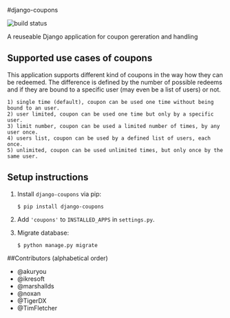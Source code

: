 #django-coupons

![build status](https://travis-ci.org/byteweaver/django-coupons.png)

A reuseable Django application for coupon gereration and handling

## Supported use cases of coupons

This application supports different kind of coupons in the way how they can be redeemed.
The difference is defined by the number of possible redeems and if they are bound to a specific user (may even be a list of users) or not.

    1) single time (default), coupon can be used one time without being bound to an user.
    2) user limited, coupon can be used one time but only by a specific user.
    3) limit number, coupon can be used a limited number of times, by any user once.
    4) users list, coupon can be used by a defined list of users, each once.
    5) unlimited, coupon can be used unlimited times, but only once by the same user.

## Setup instructions

1. Install `django-coupons` via pip:
   ```
   $ pip install django-coupons
   ```

2. Add `'coupons'` to `INSTALLED_APPS` in `settings.py`.

3. Migrate database:

   ```
   $ python manage.py migrate
   ```

##Contributors
(alphabetical order)

* @akuryou
* @ikresoft
* @marshallds
* @noxan
* @TigerDX
* @TimFletcher
